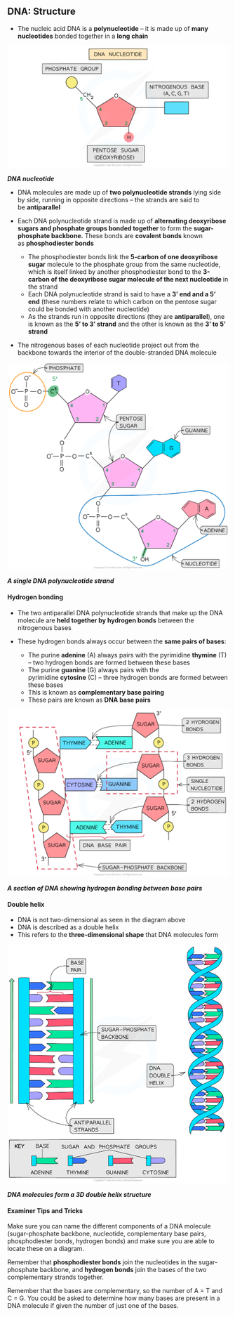 DNA: Structure
--------------

* The nucleic acid DNA is a <b>polynucleotide</b> – it is made up of <b>many nucleotides</b> bonded together in a <b>long chain</b>

![DNA nucleotide with carbon numbers](DNA-nucleotide-with-carbon-numbers.png)

<i><b>DNA nucleotide</b></i>

* DNA molecules are made up of <b>two polynucleotide strands</b> lying side by side, running in opposite directions – the strands are said to be <b>antiparallel</b>
* Each DNA polynucleotide strand is made up of <b>alternating deoxyribose sugars and phosphate groups bonded together </b>to form the <b>sugar-phosphate backbone.</b> These bonds are <b>covalent</b> <b>bonds</b> known as <b>phosphodiester bonds</b>

  + The phosphodiester bonds link the <b>5-carbon of one deoxyribose sugar</b> molecule to the phosphate group from the same nucleotide, which is itself linked by another phosphodiester bond to the <b>3-carbon of the deoxyribose sugar molecule of the next nucleotide </b>in the strand
  + Each DNA polynucleotide strand is said to have a <b>3’ end and a 5’ end</b> (these numbers relate to which carbon on the pentose sugar could be bonded with another nucleotide)
  + As the strands run in opposite directions (they are <b>antiparallel</b>), one is known as the <b>5’ to 3’ strand</b> and the other is known as the <b>3’ to 5’ strand</b>
* The nitrogenous bases of each nucleotide project out from the backbone towards the interior of the double-stranded DNA molecule

![A single DNA polynucleotide strand](A-single-DNA-polynucleotide-strand.png)

<i><b>A single DNA polynucleotide strand</b></i>

#### Hydrogen bonding

* The two antiparallel DNA polynucleotide strands that make up the DNA molecule are <b>held together by hydrogen bonds</b> between the nitrogenous bases
* These hydrogen bonds always occur between the <b>same pairs of bases</b>:

  + The purine <b>adenine</b> (A) always pairs with the pyrimidine <b>thymine</b> (T) – two hydrogen bonds are formed between these bases
  + The purine <b>guanine</b> (G) always pairs with the pyrimidine <b>cytosine</b> (C) – three hydrogen bonds are formed between these bases
  + This is known as <b>complementary base pairing</b>
  + These pairs are known as <b>DNA base pairs</b>

![DNA molecule with hydrogen bonding](DNA-molecule-with-hydrogen-bonding.png)

<i><b>A section of DNA showing hydrogen bonding between base pairs</b></i>

#### Double helix

* DNA is not two-dimensional as seen in the diagram above
* DNA is described as a double helix
* This refers to the <b>three-dimensional shape</b> that DNA molecules form

![DNA double helix formation](27.-DNA-double-helix-formation.png)

<i><b>DNA molecules form a 3D double helix structure</b></i>

#### Examiner Tips and Tricks

Make sure you can name the different components of a DNA molecule (sugar-phosphate backbone, nucleotide, complementary base pairs, phosphodiester bonds, hydrogen bonds) and make sure you are able to locate these on a diagram.

Remember that <b>phosphodiester bonds</b> join the nucleotides in the sugar-phosphate backbone, and <b>hydrogen bonds</b> join the bases of the two complementary strands together.

Remember that the bases are complementary, so the number of A = T and C = G. You could be asked to determine how many bases are present in a DNA molecule if given the number of just one of the bases.